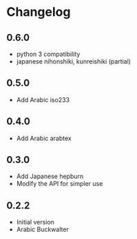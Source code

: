 # Changelog

## 0.6.0

* python 3 compatibility
* japanese nihonshiki, kunreishiki (partial)

## 0.5.0

* Add Arabic iso233

## 0.4.0

* Add Arabic arabtex

## 0.3.0

* Add Japanese hepburn
* Modify the API for simpler use

## 0.2.2

* Initial version
* Arabic Buckwalter
